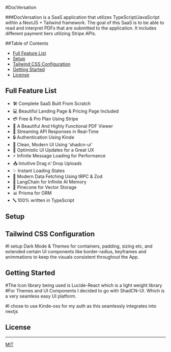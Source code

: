 #DocVersation

###DocVersation is a SaaS application that utilizes TypeScript/JavaScript within a NextJS + Tailwind framework. The goal of this SaaS is to be able to read and interpret PDFs that are submitted to the application. It includes different payment tiers utilizing Stripe APIs.

##Table of Contents

- [Full Feature List](#full-feature-list)
- [Setup](#setup)
- [Tailwind CSS Configuration](#tailwind-css-configuration)
- [Getting Started](#getting-started)
- [License](#license)

## Full Feature List
- 🛠️ Complete SaaS Built From Scratch
- 💻 Beautiful Landing Page & Pricing Page Included
- 💳 Free & Pro Plan Using Stripe
- 📄 A Beautiful And Highly Functional PDF Viewer
- 🔄 Streaming API Responses in Real-Time
- 🔒 Authentication Using Kinde
- 🎨 Clean, Modern UI Using 'shadcn-ui'
- 🚀 Optimistic UI Updates for a Great UX
- ⚡ Infinite Message Loading for Performance
- 📤 Intuitive Drag n’ Drop Uploads
- ✨ Instant Loading States
- 🔧 Modern Data Fetching Using tRPC & Zod
- 🧠 LangChain for Infinite AI Memory
- 🌲 Pinecone for Vector Storage
- 📊 Prisma for ORM
- 🔤 100% written in TypeScript

## Setup

## Tailwind CSS Configuration
#I setup Dark Mode & Themes for containers, padding, sizing etc, and extended certain UI components like border-radius, keyframes and animmations to keep the visuals consistent throughout the App.

## Getting Started
#The Icon library being used is Lucide-React which is a light weight library
#For Themes and UI Components I decided to go with ShadCN-UI. Which is a very seamless easy UI platform.

#I chose to use Kinde-oss for my auth as this seamlessly integrates into nextjs
## License
---
[MIT](https://choosealicense.com/licenses/mit/)